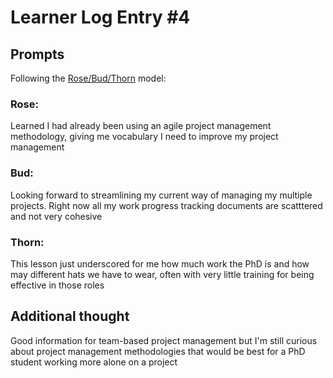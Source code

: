 # Learner Log Entry #4

## Prompts
Following the [Rose/Bud/Thorn](https://www.panoramaed.com/blog/rose-bud-thorn-activity-and-worksheet#:~:text=%22Rose%2C%20Bud%2C%20Thorn%22%20is%20a%20mindful%20design%2D,day%2C%20week%2C%20or%20month.) model:

### Rose:
Learned I had already been using an agile project management methodology, giving me vocabulary I need to improve my project management 

### Bud: 
Looking forward to streamlining my current way of managing my multiple projects. Right now all my work progress tracking documents are scatttered and not very cohesive

### Thorn: 
This lesson just underscored for me how much work the PhD is and how may different hats we have to wear, often with very little training for being effective in those roles

## Additional thought
Good information for team-based project management but I'm still curious about project management methodologies that would be best for a PhD student working more alone on a project
